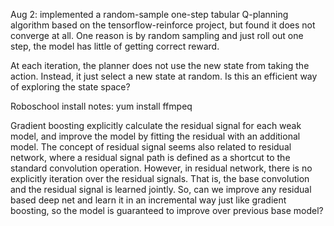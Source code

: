 Aug 2: implemented a random-sample one-step tabular Q-planning algorithm based on the tensorflow-reinforce project, but found it does not converge at all. One reason is by random sampling and just roll out one step, the model has little of getting correct reward.

At each iteration, the planner does not use the new state from taking the action. Instead, it just select a new state at random. Is this an efficient way of exploring the state space?

Roboschool install notes:
yum install ffmpeq

Gradient boosting explicitly calculate the residual signal for each weak model, and improve the model by fitting the residual with an additional model. The concept of residual signal seems also related to residual network, where a residual signal path is defined as a shortcut to the standard convolution operation. However, in residual network, there is no explicitly iteration over the residual signals. That is, the base convolution and the residual signal is learned jointly. So, can we improve any residual based deep net and learn it in an incremental way just like gradient boosting, so the model is guaranteed to improve over previous base model?
